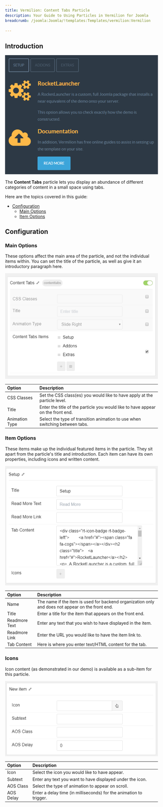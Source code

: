 ```yaml
---
title: Vermilion: Content Tabs Particle
description: Your Guide to Using Particles in Vermilion for Joomla
breadcrumb: /joomla:Joomla/!templates:Templates/vermilion:Vermilion

---
```


## Introduction

![](assets/particle_contenttabs1.png)

The **Content Tabs** particle lets you display an abundance of different categories of content in a small space using tabs.

Here are the topics covered in this guide:

* [Configuration](#configuration)
    - [Main Options](#main-options)
    - [Item Options](#item-options)

## Configuration

### Main Options 

These options affect the main area of the particle, and not the individual items within. You can set the title of the particle, as well as give it an introductory paragraph here.

![](assets/particle_contenttabs2.png)

| Option         | Description                                                                     |
| :-----         | :-----                                                                          |
| CSS Classes    | Set the CSS class(es) you would like to have apply at the particle level.       |
| Title          | Enter the title of the particle you would like to have appear on the front end. |
| Animation Type | Select the type of transition animation to use when switching between tabs.     |

### Item Options

These items make up the individual featured items in the particle. They sit apart from the particle's title and introduction. Each item can have its own properties, including icons and written content.

![](assets/particle_contenttabs3.png)

| Option        | Description                                                                                      |
| :-----        | :-----                                                                                           |
| Name          | The name if the item is used for backend organization only and does not appear on the front end. |
| Title         | Enter a title for the item that appears on the front end.                                        |
| Readmore Text | Enter any text that you wish to have displayed in the item.                                      |
| Readmore Link | Enter the URL you would like to have the item link to.                                           |
| Tab Content   | Here is where you enter text/HTML content for the tab.                                           |

### Icons

Icon content (as demonstrated in our demo) is available as a sub-item for this particle.

![](assets/particle_contenttabs4.png)

| Option    | Description                                                        |
| :-----    | :-----                                                             |
| Icon      | Select the icon you would like to have appear.                     |
| Subtext   | Enter any text you want to have displayed under the icon.          |
| AOS Class | Select the type of animation to appear on scroll.                  |
| AOS Delay | Enter a delay time (in milliseconds) for the animation to trigger. |